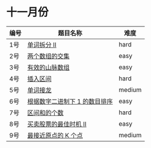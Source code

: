 # 十一月份

**编号**|**题目名称**|**难度**
--------|------------|-------
1号|[单词拆分 II](./第1题%20140.%20单词拆分%20II)|hard
2号|[两个数组的交集](./第2题%20349.%20两个数组的交集)|easy
3号|[有效的山脉数组](./第3题%20941.%20有效的山脉数组)|easy
4号|[插入区间](./第4题%2057.%20插入区间)|hard
5号|[单词接龙](./第5题%20127.%20单词接龙)|medium
6号|[根据数字二进制下 1 的数目排序](./第6题%201356.%20根据数字二进制下%201%20的数目排序)|easy
7号|[区间和的个数](./第7题%20327.%20区间和的个数)|hard
8号|[买卖股票的最佳时机 II](./第8题%20122.%20买卖股票的最佳时机%20II)|easy
9号|[最接近原点的 K 个点](./第9题%20973.%20最接近原点的%20K%20个点)|medium
